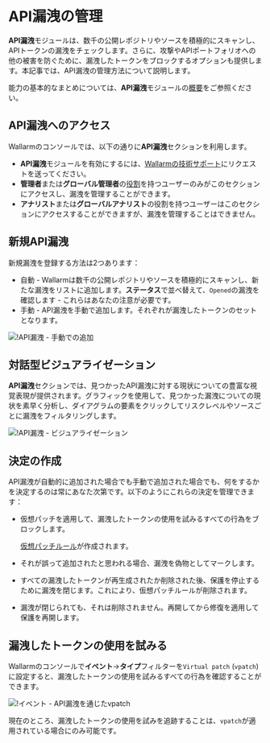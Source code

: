 # API漏洩の管理

**API漏洩**モジュールは、数千の公開レポジトリやソースを積極的にスキャンし、APIトークンの漏洩をチェックします。さらに、攻撃やAPIポートフォリオへの他の被害を防ぐために、漏洩したトークンをブロックするオプションも提供します。本記事では、API漏洩の管理方法について説明します。

能力の基本的なまとめについては、**API漏洩**モジュールの[概要](../about-wallarm/api-leaks.md)をご参照ください。

## API漏洩へのアクセス

Wallarmのコンソールでは、以下の通りに**API漏洩**セクションを利用します。

* **API漏洩**モジュールを有効にするには、[Wallarmの技術サポート](mailto:support@wallarm.com)にリクエストを送ってください。
* **管理者**または**グローバル管理者**の[役割](../user-guides/settings/users.md#user-roles)を持つユーザーのみがこのセクションにアクセスし、漏洩を管理することができます。
* **アナリスト**または**グローバルアナリスト**の役割を持つユーザーはこのセクションにアクセスすることができますが、漏洩を管理することはできません。

## 新規API漏洩

新規漏洩を登録する方法は2つあります：

* 自動 - Wallarmは数千の公開レポジトリやソースを積極的にスキャンし、新たな漏洩をリストに追加します。**ステータス**で並べ替えて、`Opened`の漏洩を確認します - これらはあなたの注意が必要です。
* 手動 - API漏洩を手動で追加します。それぞれが漏洩したトークンのセットとなります。

![!API漏洩 - 手動での追加](../images/about-wallarm-waf/api-leaks/api-leaks-add-manually.png)

## 対話型ビジュアライゼーション

**API漏洩**セクションでは、見つかったAPI漏洩に対する現状についての豊富な視覚表現が提供されます。グラフィックを使用して、見つかった漏洩についての現状を素早く分析し、ダイアグラムの要素をクリックしてリスクレベルやソースごとに漏洩をフィルタリングします。

![!API漏洩 - ビジュアライゼーション](../images/about-wallarm-waf/api-leaks/api-leaks-visual.png)

## 決定の作成

API漏洩が自動的に追加された場合でも手動で追加された場合でも、何をするかを決定するのは常にあなた次第です。以下のようにこれらの決定を管理できます：

* 仮想パッチを適用して、漏洩したトークンの使用を試みるすべての行為をブロックします。

    [仮想パッチルール](../user-guides/rules/vpatch-rule.md)が作成されます。

* それが誤って追加されたと思われる場合、漏洩を偽物としてマークします。
* すべての漏洩したトークンが再生成されたか削除された後、保護を停止するために漏洩を閉じます。これにより、仮想パッチルールが削除されます。
* 漏洩が閉じられても、それは削除されません。再開してから修復を適用して保護を再開します。

## 漏洩したトークンの使用を試みる

Wallarmのコンソールで**イベント**→**タイプ**フィルターを`Virtual patch` (`vpatch`)に設定すると、漏洩したトークンの使用を試みるすべての行為を確認することができます。

![!イベント - API漏洩を通じたvpatch](../images/about-wallarm-waf/api-leaks/api-leaks-in-events.png)

現在のところ、漏洩したトークンの使用を試みを追跡することは、`vpatch`が適用されている場合にのみ可能です。